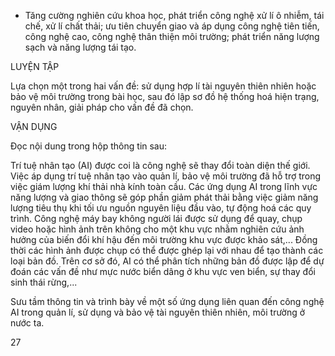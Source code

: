 - Tăng cường nghiên cứu khoa học, phát triển công nghệ xử lí ô nhiễm, tái chế, xử lí chất thải; ưu tiên chuyển giao và áp dụng công nghệ tiên tiến, công nghệ cao, công nghệ thân thiện môi trường; phát triển năng lượng sạch và năng lượng tái tạo.

LUYỆN TẬP

Lựa chọn một trong hai vấn đề: sử dụng hợp lí tài nguyên thiên nhiên hoặc bảo vệ môi trường trong bài học, sau đó lập sơ đồ hệ thống hoá hiện trạng, nguyên nhân, giải pháp cho vấn đề đã chọn.

VẬN DỤNG

Đọc nội dung trong hộp thông tin sau:

Trí tuệ nhân tạo (AI) được coi là công nghệ sẽ thay đổi toàn diện thế giới. Việc áp dụng trí tuệ nhân tạo vào quản lí, bảo vệ môi trường đã hỗ trợ trong việc giám lượng khí thải nhà kính toàn cầu. Các ứng dụng AI trong lĩnh vực năng lượng và giao thông sẽ góp phần giảm phát thải bằng việc giảm năng lượng tiêu thụ khi tối ưu nguồn nguyên liệu đầu vào, tự động hoá các quy trình. Công nghệ máy bay không người lái được sử dụng để quay, chụp video hoặc hình ảnh trên không cho một khu vực nhằm nghiên cứu ảnh hưởng của biến đổi khí hậu đến môi trường khu vực được khảo sát,... Đồng thời các hình ảnh được chụp có thể được ghép lại với nhau để tạo thành các loại bản đồ. Trên cơ sở đó, AI có thể phân tích những bản đồ được lập để dự đoán các vấn đề như mực nước biển dâng ở khu vực ven biển, sự thay đổi sinh thái rừng,...

Sưu tầm thông tin và trình bày về một số ứng dụng liên quan đến công nghệ AI trong quản lí, sử dụng và bảo vệ tài nguyên thiên nhiên, môi trường ở nước ta.

27
